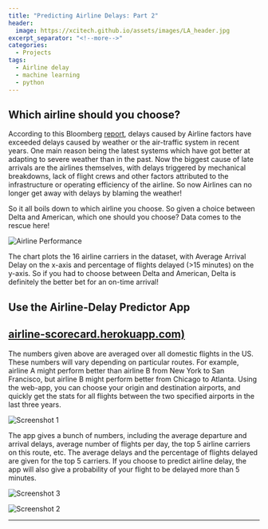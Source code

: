```yaml
---
title: "Predicting Airline Delays: Part 2"
header:
  image: https://xcitech.github.io/assets/images/LA_header.jpg
excerpt_separator: "<!--more-->"
categories:
  - Projects
tags:
  - Airline delay
  - machine learning
  - python
---
```


## Which airline should you choose?

According to this Bloomberg [report](https://www.bloomberg.com/news/articles/2016-08-23/blame-the-airlines-not-the-weather-for-most-u-s-flight-delays), delays caused by Airline factors have exceeded delays caused by weather or the air-traffic system in recent years. One main reason being the latest systems which have got better at adapting to severe weather than in the past. Now the biggest cause of late arrivals are the airlines themselves, with delays triggered by mechanical breakdowns, lack of flight crews and other factors attributed to the infrastructure or operating efficiency of the airline. So now Airlines can no longer get away with delays by blaming the weather!

So it all boils down to which airline you choose. So given a choice between Delta and American, which one should you choose? Data comes to the rescue here!

![Airline Performance][airline_performance]

The chart plots the 16 airline carriers in the dataset, with Average Arrival Delay on the x-axis and percentage of flights delayed (>15 minutes) on the y-axis. So if you had to choose between Delta and American, Delta is definitely the better bet for an on-time arrival!

## Use the Airline-Delay Predictor App 

## [airline-scorecard.herokuapp.com)](https://airline-scorecard.herokuapp.com/)
The numbers given above are averaged over all domestic flights in the US. These numbers will vary depending on particular routes. For example, airline A might perform better than airline B from New York to San Francisco, but airline B might perform better from Chicago to Atlanta. Using the web-app, you can choose your origin and destination airports, and quickly get the stats for all flights between the two specified airports in the last three years. 

![Screenshot 1][screen1]

The app gives a bunch of numbers, including the average departure and arrival delays, average number of flights per day, the top 5 airline carriers on this route, etc. The average delays and the percentage of flights delayed are given for the top 5 carriers. If you choose to predict airline delay, the app will also give a probability of your flight to be delayed more than 5 minutes. 

![Screenshot 3][screen3]

![Screenshot 2][screen2]


---
[airline_performance]: https://xcitech.github.io/assets/images/airline_performance.png "Airline Performance"
[screen1]: https://xcitech.github.io/assets/images/screen1.png "Screenshot 1"
[screen2]: https://xcitech.github.io/assets/images/screen2.png "Screenshot 2"
[screen3]: https://xcitech.github.io/assets/images/screen3.png "Screenshot 3"